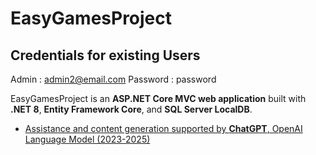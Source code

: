 ﻿# EasyGamesProject


## Credentials for existing Users
Admin : admin2@email.com
Password : password

EasyGamesProject is an **ASP.NET Core MVC web application** built with **.NET 8**, **Entity Framework Core**, and **SQL Server LocalDB**.  
 
- [Assistance and content generation supported by **ChatGPT**, OpenAI Language Model (2023-2025)](https://chatgpt.com/)

